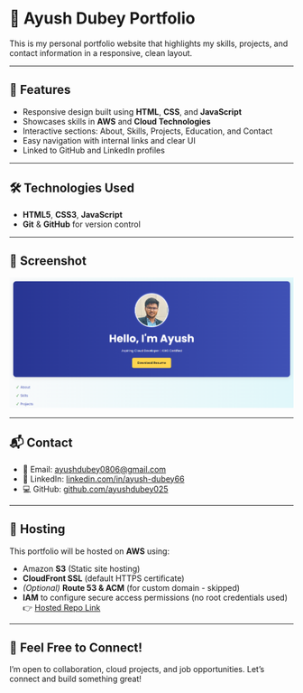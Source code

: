 # 💼 Ayush Dubey Portfolio

This is my personal portfolio website that highlights my skills, projects, and contact information in a responsive, clean layout.

---

## 🔧 Features

- Responsive design built using **HTML**, **CSS**, and **JavaScript**
- Showcases skills in **AWS** and **Cloud Technologies**
- Interactive sections: About, Skills, Projects, Education, and Contact
- Easy navigation with internal links and clear UI
- Linked to GitHub and LinkedIn profiles

---

## 🛠️ Technologies Used

- **HTML5**, **CSS3**, **JavaScript**
- **Git** & **GitHub** for version control

---

## 📸 Screenshot

![Homepage Preview](assets/homepage.png)

---

## 📬 Contact

- 📧 Email: [ayushdubey0806@gmail.com](mailto:ayushdubey0806@gmail.com)  
- 🔗 LinkedIn: [linkedin.com/in/ayush-dubey66](https://www.linkedin.com/in/ayush-dubey66/)  
- 💻 GitHub: [github.com/ayushdubey025](https://github.com/ayushdubey025)

---

## 🚀 Hosting

This portfolio will be hosted on **AWS** using:
- Amazon **S3** (Static site hosting)
- **CloudFront SSL** (default HTTPS certificate)
- *(Optional)* **Route 53 & ACM** (for custom domain - skipped)
- **IAM** to configure secure access permissions (no root credentials used)
👉 [Hosted Repo Link](https://github.com/ayushdubey025/aws-static-portfolio)

---

## 🤝 Feel Free to Connect!

I’m open to collaboration, cloud projects, and job opportunities. Let’s connect and build something great!
